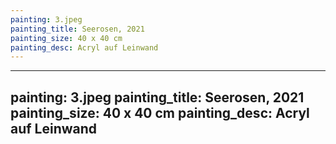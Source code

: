 ```yaml
---
painting: 3.jpeg
painting_title: Seerosen, 2021
painting_size: 40 x 40 cm
painting_desc: Acryl auf Leinwand
---
```

---
painting: 3.jpeg
painting_title: Seerosen, 2021
painting_size: 40 x 40 cm
painting_desc: Acryl auf Leinwand
---
